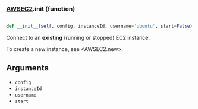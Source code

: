 ### [AWSEC2](AWSEC2.md).__init__ (function)


```py

def __init__(self, config, instanceId, username='ubuntu', start=False)

```



Connect to an **existing** (running or stopped) EC2 instance.

To create a new instance, see &lt;AWSEC2.new&gt;.

Arguments
-------------
* `config`
* `instanceId`
* `username`
* `start`


